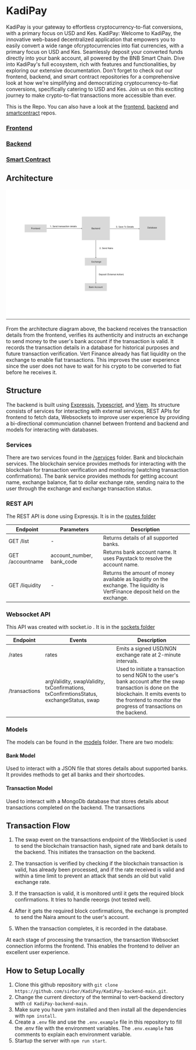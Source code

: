 # KadiPay
KadiPay is your gateway to effortless cryptocurrency-to-fiat conversions, with a primary focus on USD and Kes.
KadiPay: Welcome to KadiPay, the innovative web-based decentralized application that empowers you to easily convert a wide range ofcryptocurrencies into fiat currencies, with a primary focus on USD and Kes. Seamlessly deposit your converted funds directly into your bank account, all powered by the BNB Smart Chain. Dive into KadiPay's full ecosystem, rich with features and functionalities, by exploring our extensive documentation. Don't forget to check out our frontend, backend, and smart contract repositories for a comprehensive look at how we're simplifying and democratizing cryptocurrency-to-fiat conversions, specifically catering to USD and Kes. Join us on this exciting journey to make crypto-to-fiat transactions more accessible than ever.


This is the  Repo. You can also have a look at the [frontend](https://github.com/sirbor/KadiPay/tree/main/KadiPay-ui-main), [backend](https://github.com/sirbor/KadiPay/tree/main/KadiPay-backend-main)  and [smartcontract](https://github.com/sirbor/KadiPay/tree/main/KadiPay-ui-main) repos.

### [Frontend](https://github.com/sirbor/KadiPay/tree/main/KadiPay-ui-main)

### [Backend](https://github.com/sirbor/KadiPay/tree/main/KadiPay-backend-main) 

### [Smart Contract](https://github.com/sirbor/KadiPay/tree/main/KadiPay-router-main)

## Architecture
![Frame 6](https://github.com/sirbor/KadiPay/blob/main/kadipay.png)

From the architecture diagram above, the backend receives the transaction details from the frontend, verifies its authenticity and instructs an exchange to send money to the user's bank account if the transaction is valid. It records the transaction details in a database for historical purposes and future transaction verification.
Vert Finance already has fiat liquidity on the exchange to enable fiat transactions. This improves the user experience since the user does not have to wait for his crypto to be converted to fiat before he receives it.

## Structure

The backend is built using [Expressjs](https://nodejs.org/en), [Typescript](https://www.typescriptlang.org/), and [Viem](https://viem.sh/). Its structure consists of services for interacting with external services, REST APIs for frontend to fetch data, Websockets to improve user experience by providing a bi-directional communciation channel between frontend and backend and models for interacting with databases.

### Services

There are two services found in the [/services](./KadiPay-backend-main/src/services/) folder. Bank and blockchain services. 
The blockchain service provides methods for interacting with the blockchain for transaction verification and monitoring (watching transaction confirmations).
The bank service provides methods for getting account name, exchange balance, fiat to dollar exchange rate, sending naira to the user through the exchange and exchange transaction status.

### REST API

The REST API is done using Expressjs. It is in the [routes folder](./KadiPay-backend-main/src/routes/)

| Endpoint         | Parameters                | Description                                                                                                                   |
|------------------|---------------------------|-------------------------------------------------------------------------------------------------------------------------------|
| GET /list        |             -             | Returns details of all supported banks.                                                                                       |
| GET /accountname | account_number, bank_code | Returns bank account name. It uses Paystack to resolve the account name.                                                      |
| GET /liquidity   |             -             | Returns the amount of money available as liquidity on the exchange. The liquidity is VertFinance deposit held on the exchange. |

### Websocket API
This API was created with socket.io . It is in the [sockets folder](./KadiPay-backend-main/src/sockets/)

| Endpoint      | Events                                                                                 | Description                                                              |
|---------------|----------------------------------------------------------------------------------------|--------------------------------------------------------------------------|
| /rates        |                                          rates                                         | Emits a signed USD/NGN exchange rate at 2-minute intervals.                                           |
| /transactions | argValidity, swapValidity, txConfirmations, txConfirmtionsStatus, exchangeStatus, swap | Used to initiate a transaction to send NGN to the user's bank account after the swap transaction is done on the blockchain. It emits events to the frontend to monitor the progress of transactions on the backend. |

### Models
The models can be found in the [models](./KadiPay-backend-main/src/model/) folder. There are two models:

#### Bank Model

Used to interact with a JSON file that stores details about supported banks. It provides methods to get all banks and their shortcodes.

#### Transaction Model

Used to interact with a MongoDb database that stores details about transactions completed on the backend. The transactions 

## Transaction Flow

1. The swap event on the transactions endpoint of the WebSocket is used to send the blockchain transaction hash, signed rate and bank details to the backend. This initiates the transaction on the backend.

2. The transaction is verified by checking if the blockchain transaction is valid, has already been processed, and if the rate received is valid and within a time limit to prevent an attack that sends an old but valid exchange rate.

3. If the transaction is valid, it is monitored until it gets the required block confirmations. It tries to handle reeorgs (not tested well).

4. After it gets the required block confirmations, the exchange is prompted to send the Naira amount to the user's account.

5. When the transaction completes, it is recorded in the database. 

At each stage of processing the transaction, the transaction Websocket connection informs the frontend. This enables the frontend to deliver an excellent user experience.


## How to Setup Locally

1. Clone this github repository with `git clone https://github.com/sirbor/KadiPay/KadiPay-backend-main.git`.
2. Change the current directory of the terminal to vert-backend directory with `cd KadiPay-backend-main`.
3. Make sure you have yarn installed and then install all the dependencies with `npm install`.
4. Create a `.env` file and use the `.env.example` file in this repository to fill the .env file with the environment variables. The `.env.example` has comments to explain each environment variable.
5. Startup the server with `npm run start`.
